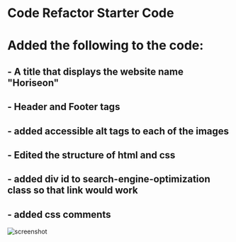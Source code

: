 # Code Refactor Starter Code

# Added the following to the code:

## - A title that displays the website name "Horiseon"
## - Header and Footer tags
## - added accessible alt tags to each of the images
## - Edited the structure of html and css
## - added div id to search-engine-optimization class so that link would work
## - added css comments


![screenshot](screenshot1.png)

